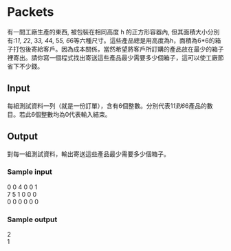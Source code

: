 # Packets
有一間工廠生產的東西, 被包裝在相同高度 h 的正方形容器內, 但其面積大小分別有:1*1, 2*2, 3*3, 4*4, 5*5, 6*6等六種尺寸。這些產品總是用高度為h，面積為6*6的箱子打包後寄給客戶。因為成本關係，當然希望將客戶所訂購的產品放在最少的箱子裡寄出。請你寫一個程式找出寄送這些產品最少需要多少個箱子，這可以使工廠節省下不少錢。
## Input
每組測試資料一列（就是一份訂單），含有6個整數。分別代表1*1到6*6產品的數目。若此6個整數均為0代表輸入結束。
## Output
對每一組測試資料，輸出寄送這些產品最少需要多少個箱子。
### Sample input
0 0 4 0 0 1  
7 5 1 0 0 0  
0 0 0 0 0 0 
### Sample output
2  
1
